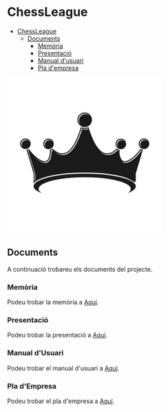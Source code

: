 # ChessLeague
- [ChessLeague](#chessleague)
  - [Documents](#documents)
    - [Memòria](#memòria)
    - [Presentació](#presentació)
    - [Manual d'usuari](#manual-dusuari)
    - [Pla d'empresa](#pla-dempresa)

![Crown](./Assets/Images/crown.png)

## Documents

A continuació trobareu els documents del projecte.

### Memòria

Podeu trobar la memòria a [Aquí](Documentaci%C3%B3/Documentacion.md).

### Presentació

Podeu trobar la presentació a [Aquí](Documentaci%C3%B3/Presentacio.pdf).

### Manual d'Usuari

Podeu trobar el manual d'usuari a [Aquí](Documentaci%C3%B3/ManualUsuari.md).

### Pla d'Empresa

Podeu trobar el pla d'empresa a [Aquí](Documentaci%C3%B3/Plaempresa.pdf).
